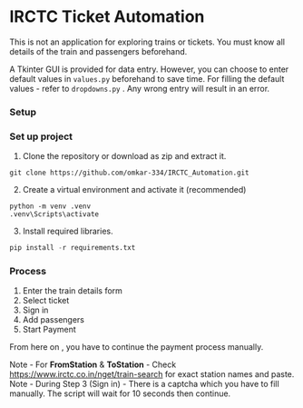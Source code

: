 # IRCTC Ticket Automation

This is not an application for exploring trains or tickets. You must know all details of the train and passengers beforehand.

A Tkinter GUI is provided for data entry. However, you can choose to enter default values in `values.py` beforehand to save time. For filling the default values - refer to `dropdowns.py` . Any wrong entry will result in an error.

### Setup
### Set up project  
  
1. Clone the repository or download as zip and extract it.  
  
```  
git clone https://github.com/omkar-334/IRCTC_Automation.git  
```  
  
2. Create a virtual environment   and activate it (recommended)
  
```  
python -m venv .venv  
.venv\Scripts\activate  
```  
  
3. Install required libraries.  
  
```python  
pip install -r requirements.txt  
```  
  
### Process
1. Enter the train details form
2. Select ticket
3. Sign in 
4. Add passengers
5. Start Payment

From here on , you have to continue the payment process manually.


Note - For **FromStation** & **ToStation** - Check https://www.irctc.co.in/nget/train-search for exact station names and paste.  
Note - During Step 3 (Sign in) - There is a captcha which you have to fill manually. The script will wait for 10 seconds then continue.